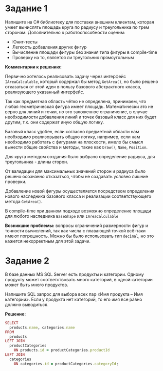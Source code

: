 # Задание 1

Напишите на C# библиотеку для поставки внешним клиентам, которая умеет вычислять площадь круга по радиусу и треугольника по трем сторонам. Дополнительно к работоспособности оценим:

- Юнит-тесты
- Легкость добавления других фигур
- Вычисление площади фигуры без знания типа фигуры в compile-time
- Проверку на то, является ли треугольник прямоугольным

****************Комментарии к решению:****************

Первично хотелось реализовать задачу через интерфейс `IAreaCalculable`, который содержал бы метод `GetArea()`, но было решено отказаться от этой идеи в пользу базового абстрактного класса, реализующего указанный интерфейс. 

Так как предметная область чётко не определена, принимаем, что любая геометрическая фигура имеет площадь. Математически это не верно для линий и точки, но это заложенное ограничение, в случае необходимости добавления линий и точек базовый класс для них будет другим, т.к. они содержат иную общую логику.

Базовый класс удобен, если согласно предметной области нам необходимо реализовывать общую логику, например, если нам необходимо работать с фигурами на плоскости, имело бы смысл вынести общие свойства и методы, такие как `Draw()`, `Name`, `Position`. 

Для круга методом создания было выбрано определение радиуса, для треугольника - длины сторон.

От валидации для максимальных значений сторон и радиуса было решено осознанно отказаться, чтобы не создавать условно лишние проверки. 

Добавление новой фигуры осуществляется посредством определения нового наследника базового класса и реализации соответствующего метода `GetArea()`.

В compile-time при данном подходе возможно определение площади для любого наследника `BaseShape` или `IAreaCalculable`

****************Возникшие проблемы:**************** вопросы ограничений размерности фигур и точности вычислений, так как числа с плавающей точкой всё-таки имеют погрешность. Можно бы было использовать тип `decimal`, но это кажется некорректным для этой задачи.

# Задание 2

В базе данных MS SQL Server есть продукты и категории. Одному продукту может соответствовать много категорий, в одной категории может быть много продуктов. 

Напишите SQL запрос для выбора всех пар «Имя продукта – Имя категории». Если у продукта нет категорий, то его имя все равно должно выводиться.

****************Решение:****************

```rb
SELECT
  products.name, categories.name
FROM
  products
LEFT JOIN
  productCategories
    ON products.id = productCategories.productId
LEFT JOIN
  categories
    ON categories.id = productCategories.categoryId;
```

